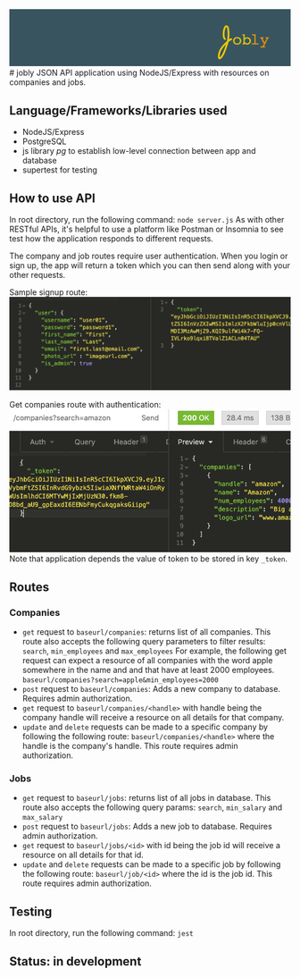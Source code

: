 <img src="./images/jobly_logo.png">
# jobly
JSON API application using NodeJS/Express with resources on companies and jobs. 

## Language/Frameworks/Libraries used
* NodeJS/Express
* PostgreSQL
* js library _pg_ to establish low-level connection between app and database
* supertest for testing

## How to use API
In root directory, run the following command: `node server.js`
As with other RESTful APIs, it's helpful to use a platform like Postman or Insomnia to see test how the application responds to different requests. 

The company and job routes require user authentication. When you login or sign up, the app will return a token which you can then send along with your other requests.

Sample signup route:  
<img src="./images/jobly_new_user.png">

Get companies route with authentication:
<img src="./images/jobly_get_companies.png">
Note that application depends the value of token to be stored in key `_token`. 

## Routes
### Companies
* `get` request to `baseurl/companies`: returns list of all companies. This route also accepts the following query parameters to filter results: `search`, `min_employees` and `max_employees`
For example, the following get request can expect a resource of all companies with the word apple somewhere in the name and and that have at least 2000 employees. `baseurl/companies?search=apple&min_employees=2000`
* `post` request to `baseurl/companies`: Adds a new company to database. Requires admin authorization.
*  `get` request to `baseurl/companies/<handle>` with handle being the company handle will receive a resource on all details for that company.
*  `update` and `delete` requests can be made to a specific company by following the following route: `baseurl/companies/<handle>` where the handle is the company's handle.  This route requires admin authorization. 

### Jobs
* `get` request to `baseurl/jobs`: returns list of all jobs in database. This route also accepts the following query params: `search`, `min_salary` and `max_salary`
* `post` request to `baseurl/jobs`: Adds a new job to database. Requires admin authorization.
*  `get` request to `baseurl/jobs/<id>` with id being the job id will receive a resource on all details for that id.
*  `update` and `delete` requests can be made to a specific job by following the following route: `baseurl/job/<id>` where the id is the job id.  This route requires admin authorization. 

## Testing
In root directory, run the following command:
`jest`

## Status: in development